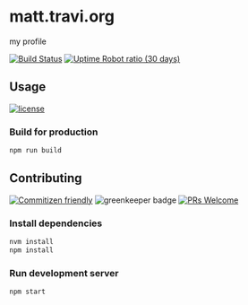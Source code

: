 # matt.travi.org

my profile

<!-- status badges -->
[![Build Status](https://img.shields.io/travis/travi-org/matt.travi.org.svg?style=flat)](https://travis-ci.org/travi-org/matt.travi.org)
[![Uptime Robot ratio (30 days)](https://img.shields.io/uptimerobot/ratio/m781503152-aae44941a69371a03b025fc5.svg)](https://status.travi.org)

## Usage

<!-- consumer badges -->
[![license](https://img.shields.io/github/license/travi-org/matt.travi.org.svg)](LICENSE)

### Build for production

```sh
npm run build
```

## Contributing

<!-- contribution badges -->
[![Commitizen friendly](https://img.shields.io/badge/commitizen-friendly-brightgreen.svg)](http://commitizen.github.io/cz-cli/)
![greenkeeper badge](https://badges.greenkeeper.io/travi-org/matt.travi.org.svg)
[![PRs Welcome][PRs-badge]][PRs-link]

### Install dependencies

```sh
nvm install
npm install
```

### Run development server

```sh
npm start
```

[PRs-link]: http://makeapullrequest.com
[PRs-badge]: https://img.shields.io/badge/PRs-welcome-brightgreen.svg
